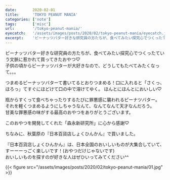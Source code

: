 ```yaml
---
date:       2020-02-01
title:      'TOKYO PEANUT MANIA'
categories: ['note']
tags:       ['misc']
url:        '/tokyo-peanut-mania/'
eyecatch:   '/assets/images/posts/2020/02/tokyo-peanut-mania/eyecatch.jpg'
excerpt:    'ピーナッツバター好きな研究員の方たちが、食べてみたい探究心でつくったていう文脈に惹かれて買ってきたおやつ♡'
---
```


ピーナッツバター好きな研究員の方たちが、食べてみたい探究心でつくったていう文脈に惹かれて買ってきたおやつ♡  
子供の頃からピーナッツバターが大好きなので、どうしてもたべてみたくなって。。。  

つまめるピーナッツバターて書いてるとおりつまめる！口に入れると「さくっ、ほろっ」てすぐにほどけて口の中で溶けてゆく。
ほんとにほんとにおいしい♡

瓶からすくって食べちゃったりするたびに罪悪感に襲われるピーナツバター。  
それを軽くつまめるようにしちゃうなんて、なんてなんて天才なんだろう。  
甘美な罪悪感の味がする最高のおやつをありがとうございます。

このおやつを開発してくれた「森永新研究所」に心から感謝♡

ちなみに、秋葉原の『日本百貨店しょくひんかん』で買いました。

『日本百貨店しょくひんかん』は、日本全国のおいしいものが大集合していて、すーーーっごく楽しいです！(おやつだけじゃないです)  
おいしいものを探すのが好きな人はぜひいってみてください^^

{{< figure src="/assets/images/posts/2020/02/tokyo-peanut-mania/01.jpg" >}}
